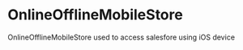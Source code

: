 OnlineOfflineMobileStore
========================

OnlineOfflineMobileStore used to access salesfore using iOS device
